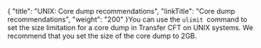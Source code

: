 {
    "title": "UNIX: Core dump recommendations",
    "linkTitle": "Core dump recommendations",
    "weight": "200"
}You can use the `ulimit `command to set the size limitation for  a core dump in Transfer CFT on UNIX systems. We recommend that you set the size of the core dump to 2GB.
